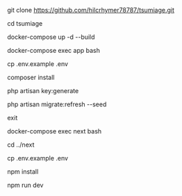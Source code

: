 git clone https://github.com/hilcrhymer78787/tsumiage.git

cd tsumiage

docker-compose up -d --build

docker-compose exec app bash

cp .env.example .env

composer install

php artisan key:generate

php artisan migrate:refresh --seed

exit

docker-compose exec next bash

cd ../next

cp .env.example .env

npm install

npm run dev

<!-- node v16.13.2 -->